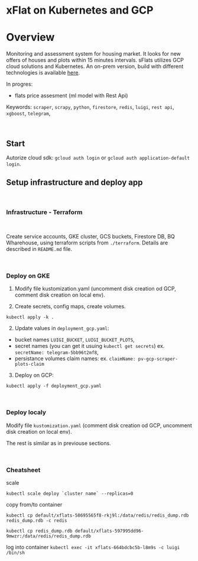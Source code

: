 # xFlat on Kubernetes and GCP

# Overview

Monitoring and assessment system for housing market.
It looks for new offers of houses and plots within 15 minutes intervals.
sFlats utilizes GCP cloud solutions and Kubernetes.
An on-prem version, build with different technologies is available [here](https://github.com/xSzpo/xFlats).

In progres:
* flats price assesment (ml model with Rest Api)

Keywords:
`scraper`, `scrapy`, `python`, `firestore`, `redis`, `luigi`, `rest api`, `xgboost`, `telegram`,

</br>


## Start
Autorize cloud sdk: `gcloud auth login` or `gcloud auth application-default login`.


## Setup infrastructure and deploy app
</br>

### Infrastructure - Terraform
</br>

Create service accounts, GKE cluster, GCS buckets, Firestore DB, BQ Wharehouse, using terraform scripts from `./terraform`. Details are described in `README.md` file.

</br>

### Deploy on GKE


1. Modify file kustomization.yaml (uncomment disk creation od GCP, comment disk creation on local env).

2. Create secrets, config maps, create volumes.
```
kubectl apply -k .
```

2. Update values in `deployment_gcp.yaml`:
* bucket names `LUIGI_BUCKET`, `LUIGI_BUCKET_PLOTS`,
* secret names (you can get it usuing `kubectl get secrets`) ex. `secretName: telegram-5bb96t2mf8`,
* persistance volumes claim names: ex. `claimName: pv-gcp-scraper-plots-claim`


3. Deploy on GCP:
```
kubectl apply -f deployment_gcp.yaml
```

</br>

### Deploy localy

Modify file `kustomization.yaml` (comment disk creation od GCP, uncomment disk creation on local env).

The rest is similar as in previouse sections.

</br>

### Cheatsheet

scale
```
kubectl scale deploy `cluster name` --replicas=0
```

copy from/to container
```
kubectl cp default/xflats-58695565f8-rkj9l:/data/redis/redis_dump.rdb redis_dump.rdb -c redis

kubectl cp redis_dump.rdb default/xflats-597995dd96-9mwzr:/data/redis/redis_dump.rdb
```

log into container
``
kubectl exec -it xflats-664bdcbc5b-l8m9s -c luigi /bin/sh
``
